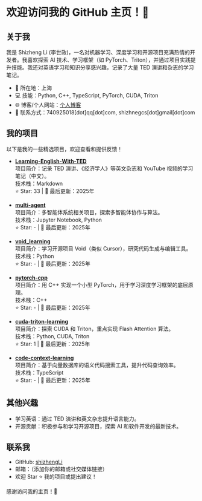 # 欢迎访问我的 GitHub 主页！👋

## 关于我
我是 Shizheng Li (李世政)，一名对机器学习、深度学习和开源项目充满热情的开发者。我喜欢探索 AI 技术、学习框架（如 PyTorch、Triton），并通过项目实践提升技能。我还对英语学习和知识分享感兴趣，记录了大量 TED 演讲和杂志的学习笔记。

- 📍 所在地：上海
- 💻 技能：Python, C++, TypeScript, PyTorch, CUDA, Triton
- 🌐 博客/个人网站：[个人博客](https://lishizheng.blog.csdn.net)
- 📧 联系方式：740925018[dot]qq[dot]com, shizhnegcs[dot]gmail[dot]com

## 我的项目
以下是我的一些精选项目，欢迎查看和提供反馈！

- **[Learning-English-With-TED](https://github.com/shizhengLi/Learning-English-With-TED)**  
  项目简介：记录 TED 演讲、《经济学人》等英文杂志和 YouTube 视频的学习笔记（中文）。  
  技术栈：Markdown  
  ⭐ Star: 33 | 📅 最后更新：2025年

- **[multi-agent](https://github.com/shizhengLi/multi-agent)**  
  项目简介：多智能体系统相关项目，探索多智能体协作与算法。  
  技术栈：Jupyter Notebook, Python  
  ⭐ Star: - | 📅 最后更新：2025年

- **[void_learning](https://github.com/shizhengLi/void_learning)**  
  项目简介：学习开源项目 Void（类似 Cursor），研究代码生成与编辑工具。  
  技术栈：Python  
  ⭐ Star: - | 📅 最后更新：2025年

- **[pytorch-cpp](https://github.com/shizhengLi/pytorch-cpp)**  
  项目简介：用 C++ 实现一个小型 PyTorch，用于学习深度学习框架的底层原理。  
  技术栈：C++  
  ⭐ Star: - | 📅 最后更新：2025年

- **[cuda-triton-learning](https://github.com/shizhengLi/cuda-triton-learning)**  
  项目简介：探索 CUDA 和 Triton，重点实现 Flash Attention 算法。  
  技术栈：Python, CUDA, Triton  
  ⭐ Star: 1 | 📅 最后更新：2025年

- **[code-context-learning](https://github.com/shizhengLi/code-context-learning)**  
  项目简介：基于向量数据库的语义代码搜索工具，提升代码查询效率。  
  技术栈：TypeScript  
  ⭐ Star: - | 📅 最后更新：2025年

## 其他兴趣
- 学习英语：通过 TED 演讲和英文杂志提升语言能力。
- 开源贡献：积极参与和学习开源项目，探索 AI 和软件开发的最新技术。

## 联系我
- GitHub: [shizhengLi](https://github.com/shizhengLi)
- 邮箱：（添加你的邮箱或社交媒体链接）
- 欢迎 Star ⭐ 我的项目或提出建议！

感谢访问我的主页！🚀
